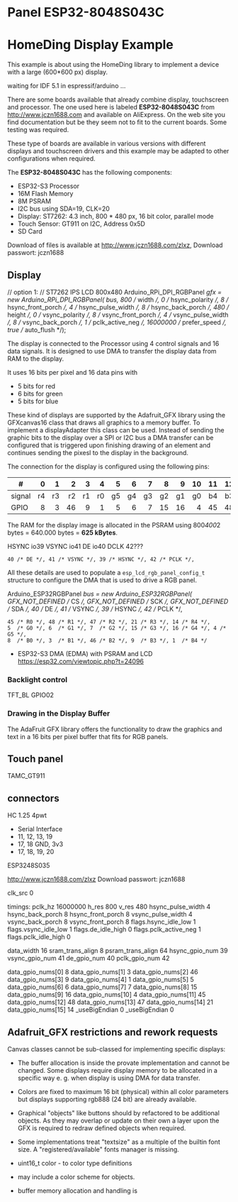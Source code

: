 # Panel ESP32-8048S043C




# HomeDing Display Example

This example is about using the HomeDing library to implement a device with a
large (600*600 px) display.

waiting for IDF 5.1 in espressif/arduino ...


There are some boards available that already combine display, touchscreen and processor.
The one used here is labeled **ESP32-8048S043C** from <http://www.jczn1688.com> and available
on AliExpress. On the web site you find documentation but be they seem not to fit to the current boards.
Some testing was required.

These type of boards are available in various versions with different displays and touchscreen
drivers and this example may be adapted to other configurations when required.

The **ESP32-8048S043C** has the following components:

* ESP32-S3 Processor
* 16M Flash Memory
* 8M PSRAM
* I2C bus using SDA=19, CLK=20
* Display: ST7262: 4.3 inch, 800 * 480 px, 16 bit color, parallel mode
* Touch Sensor: GT911 on I2C, Address 0x5D
* SD Card

Download of files is available at <http://www.jczn1688.com/zlxz>, Download passwort: jczn1688

<!-- <https://github.com/PaulStoffregen/XPT2046_Touchscreen> -->

<!-- ## ESP3248S035 -->

## Display

// option 1:
// ST7262 IPS LCD 800x480
 Arduino_RPi_DPI_RGBPanel *gfx = new Arduino_RPi_DPI_RGBPanel(
   bus,
   800 /* width */, 0 /* hsync_polarity */, 8 /* hsync_front_porch */, 4 /* hsync_pulse_width */, 8 /* hsync_back_porch */,
   480 /* height */, 0 /* vsync_polarity */, 8 /* vsync_front_porch */, 4 /* vsync_pulse_width */, 8 /* vsync_back_porch */,
   1 /* pclk_active_neg */, 16000000 /* prefer_speed */, true /* auto_flush */);

The display is connected to the Processor using 4 control signals and 16 data signals.
It is designed to use DMA to transfer the display data from RAM to the display.

It uses 16 bits per pixel and 16 data pins with

* 5 bits for red
* 6 bits for green
* 5 bits for blue

These kind of displays are supported by the Adafruit_GFX library using the GFXcanvas16 class that draws
all graphics to a memory buffer.
To implement a displayAdapter this class can be used. Instead of sending the graphic bits to the display
over a SPI or I2C bus a DMA transfer can be configured that is triggered upon
finishing drawing of an element
and continues sending the pixesl to the display in the background.

The connection for the display is configured using the following pins:

| #      |    0 |    1 |    2 |    3 |    4 |    5 |    6 |    7 |    8 |    9 |   10 |   11 |   12 |   13 |   14 |   15 |
| ------ | ---: | ---: | ---: | ---: | ---: | ---: | ---: | ---: | ---: | ---: | ---: | ---: | ---: | ---: | ---: | ---: |
| signal |   r4 |   r3 |   r2 |   r1 |   r0 |   g5 |   g4 |   g3 |   g2 |   g1 |   g0 |   b4 |   b3 |   b2 |   b1 |   b0 |
| GPIO   |    8 |    3 |   46 |    9 |    1 |    5 |    6 |    7 |   15 |   16 |    4 |   45 |   48 |   47 |   21 |   14 |

The RAM for the display image is allocated in the PSRAM using 800*400*2 bytes = 640.000 bytes = **625 kBytes**.

HSYNC io39
VSYNC io41
DE io40
DCLK 42???

    40 /* DE */, 41 /* VSYNC */, 39 /* HSYNC */, 42 /* PCLK */,

All these details are used to populate a `esp_lcd_rgb_panel_config_t` structure
to configure the DMA that is used to drive a RGB panel.

Arduino_ESP32RGBPanel *bus = new Arduino_ESP32RGBPanel(
    GFX_NOT_DEFINED /* CS */, GFX_NOT_DEFINED /* SCK */, GFX_NOT_DEFINED /* SDA */,
    40 /* DE */, 41 /* VSYNC */, 39 /* HSYNC */, 42 /* PCLK */,

    45 /* R0 */, 48 /* R1 */, 47 /* R2 */, 21 /* R3 */, 14 /* R4 */,
    5  /* G0 */, 6  /* G1 */, 7  /* G2 */, 15 /* G3 */, 16 /* G4 */, 4 /* G5 */,
    8  /* B0 */, 3  /* B1 */, 46 /* B2 */, 9  /* B3 */, 1  /* B4 */

* ESP32-S3 DMA (EDMA) with PSRAM and LCD
  <https://esp32.com/viewtopic.php?t=24096>



### Backlight control

TFT_BL GPIO02

### Drawing in the Display Buffer

The AdaFruit GFX library offers the functionality to draw the graphics and text in a
16 bits per pixel buffer that fits for RGB panels.  

## Touch panel

TAMC_GT911

## connectors

HC 1.25  4pwt

* Serial Interface
* 11, 12, 13, 19
* 17, 18 GND, 3v3
* 17, 18, 19, 20

ESP3248S035

<http://www.jczn1688.com/zlxz>
Download passwort: jczn1688


clk_src 0

timings:
 pclk_hz 16000000
 h_res 800
 v_res 480
 hsync_pulse_width 4
 hsync_back_porch 8
 hsync_front_porch 8
 vsync_pulse_width 4
 vsync_back_porch 8
 vsync_front_porch 8
 flags.hsync_idle_low 1
 flags.vsync_idle_low 1
 flags.de_idle_high 0
 flags.pclk_active_neg 1
 flags.pclk_idle_high 0

data_width 16
sram_trans_align 8
psram_trans_align 64
hsync_gpio_num 39
vsync_gpio_num 41
de_gpio_num 40
pclk_gpio_num 42

data_gpio_nums[0] 8
data_gpio_nums[1] 3
data_gpio_nums[2] 46
data_gpio_nums[3] 9
data_gpio_nums[4] 1
data_gpio_nums[5] 5
data_gpio_nums[6] 6
data_gpio_nums[7] 7
data_gpio_nums[8] 15
data_gpio_nums[9] 16
data_gpio_nums[10] 4
data_gpio_nums[11] 45
data_gpio_nums[12] 48
data_gpio_nums[13] 47
data_gpio_nums[14] 21
data_gpio_nums[15] 14
_useBigEndian 0
_useBigEndian 0



## Adafruit_GFX restrictions and rework requests

Canvas classes cannot be sub-classed for implementing specific displays:

* The buffer allocation is inside the provate implementation and cannot be changed.
Some displays require display memory to be allocated in a specific way e. g. when display is using DMA for data transfer.

* Colors are fixed to maximum 16 bit (physical) within all color parameters
  but displays supporting rgb888 (24 bit) are already available.

* Graphical "objects" like buttons should by refactored to be additional objects.
  As they may overlap or update on their own a layer upon the GFX is required to redraw defined objects when required.

* Some implementations treat "textsize" as a multiple of the builtin font size. A "registered/available" fonts manager is missing.

* uint16_t color - to color type definitions
* may include a color scheme for objects.

* buffer memory allocation and handling is 